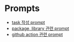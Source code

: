 # Prompts

- [task 작성 prompt](./task.md)
- [package, library 관련 prompt](./packages.md)
- [github action 관련 prompt](./github-action.md)
